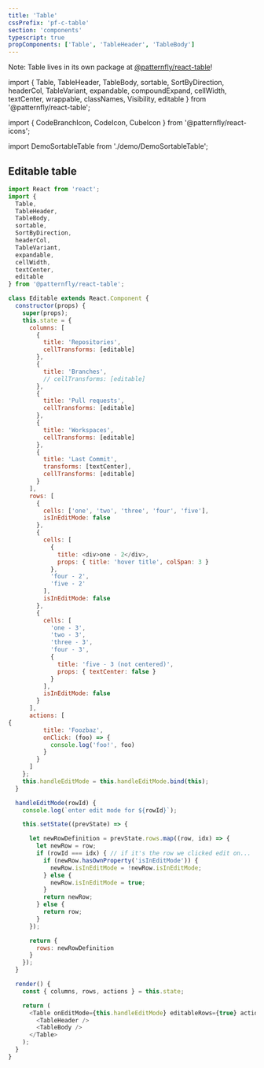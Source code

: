 ```yaml
---
title: 'Table'
cssPrefix: 'pf-c-table'
section: 'components'
typescript: true
propComponents: ['Table', 'TableHeader', 'TableBody']
---
```


Note: Table lives in its own package at [@patternfly/react-table](https://www.npmjs.com/package/@patternfly/react-table)!

import {
  Table,
  TableHeader,
  TableBody,
  sortable,
  SortByDirection,
  headerCol,
  TableVariant,
  expandable,
  compoundExpand,
  cellWidth,
  textCenter,
  wrappable,
  classNames,
  Visibility,
  editable
} from '@patternfly/react-table';

import {
  CodeBranchIcon,
  CodeIcon,
  CubeIcon
} from '@patternfly/react-icons';

import DemoSortableTable from './demo/DemoSortableTable';

## Editable table

```js
import React from 'react';
import {
  Table,
  TableHeader,
  TableBody,
  sortable,
  SortByDirection,
  headerCol,
  TableVariant,
  expandable,
  cellWidth,
  textCenter,
  editable
} from '@patternfly/react-table';

class Editable extends React.Component {
  constructor(props) {
    super(props);
    this.state = {
      columns: [
        {
          title: 'Repositories',
          cellTransforms: [editable]
        },
        {
          title: 'Branches',
          // cellTransforms: [editable]
        },
        {
          title: 'Pull requests',
          cellTransforms: [editable]
        },
        {
          title: 'Workspaces',
          cellTransforms: [editable]
        },
        {
          title: 'Last Commit',
          transforms: [textCenter],
          cellTransforms: [editable]
        }
      ],
      rows: [
        {
          cells: ['one', 'two', 'three', 'four', 'five'],
          isInEditMode: false
        },
        {
          cells: [
            {
              title: <div>one - 2</div>,
              props: { title: 'hover title', colSpan: 3 }
            },
            'four - 2',
            'five - 2'
          ],
          isInEditMode: false
        },
        {
          cells: [
            'one - 3',
            'two - 3',
            'three - 3',
            'four - 3',
            {
              title: 'five - 3 (not centered)',
              props: { textCenter: false }
            }
          ],
          isInEditMode: false
        }
      ],
      actions: [
{
          title: 'Foozbaz',
          onClick: (foo) => {
            console.log('foo!', foo)
          }
        }
      ]
    };
    this.handleEditMode = this.handleEditMode.bind(this);
  }

  handleEditMode(rowId) {
    console.log(`enter edit mode for ${rowId}`);

    this.setState((prevState) => {

      let newRowDefinition = prevState.rows.map((row, idx) => {
        let newRow = row;
        if (rowId === idx) { // if it's the row we clicked edit on...
          if (newRow.hasOwnProperty('isInEditMode')) {
            newRow.isInEditMode = !newRow.isInEditMode;
          } else {
            newRow.isInEditMode = true;
          }
          return newRow;
        } else {
          return row;
        }
      });

      return {
        rows: newRowDefinition
      }
    });
  }

  render() {
    const { columns, rows, actions } = this.state;

    return (
      <Table onEditMode={this.handleEditMode} editableRows={true} actions={actions} caption="Simple Table" cells={columns} rows={rows}>
        <TableHeader />
        <TableBody />
      </Table>
    );
  }
}
```
